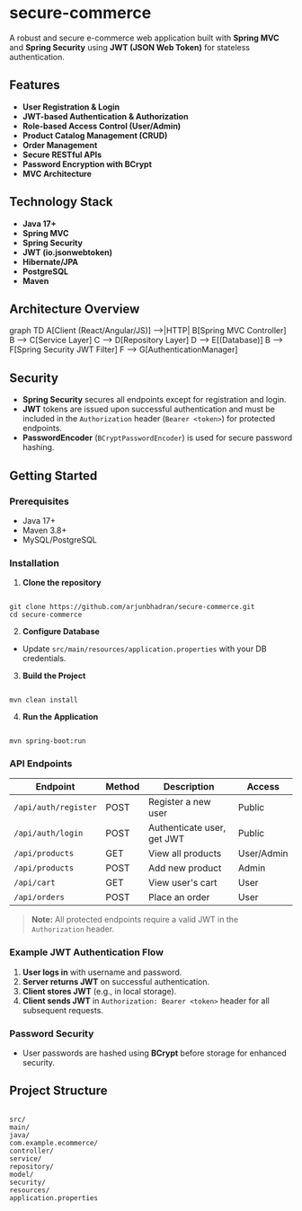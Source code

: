 # secure-commerce

A robust and secure e-commerce web application built with **Spring MVC** and **Spring Security** using **JWT (JSON Web Token)** for stateless authentication.

## Features

- **User Registration & Login**
- **JWT-based Authentication & Authorization**
- **Role-based Access Control (User/Admin)**
- **Product Catalog Management (CRUD)**
- **Order Management**
- **Secure RESTful APIs**
- **Password Encryption with BCrypt**
- **MVC Architecture**

## Technology Stack

- **Java 17+**
- **Spring MVC**
- **Spring Security**
- **JWT (io.jsonwebtoken)**
- **Hibernate/JPA**
- **PostgreSQL**
- **Maven**

## Architecture Overview


graph TD
A[Client (React/Angular/JS)] -->|HTTP| B[Spring MVC Controller]
B --> C[Service Layer]
C --> D[Repository Layer]
D --> E[(Database)]
B --> F[Spring Security JWT Filter]
F --> G[AuthenticationManager]


## Security

- **Spring Security** secures all endpoints except for registration and login.
- **JWT** tokens are issued upon successful authentication and must be included in the `Authorization` header (`Bearer <token>`) for protected endpoints.
- **PasswordEncoder** (`BCryptPasswordEncoder`) is used for secure password hashing.

## Getting Started

### Prerequisites

- Java 17+
- Maven 3.8+
- MySQL/PostgreSQL

### Installation

1. **Clone the repository**
```

git clone https://github.com/arjunbhadran/secure-commerce.git
cd secure-commerce

```

2. **Configure Database**
- Update `src/main/resources/application.properties` with your DB credentials.

3. **Build the Project**
```

mvn clean install

```

4. **Run the Application**
```

mvn spring-boot:run

```

### API Endpoints

| Endpoint                | Method | Description                   | Access         |
|-------------------------|--------|-------------------------------|---------------|
| `/api/auth/register`    | POST   | Register a new user           | Public        |
| `/api/auth/login`       | POST   | Authenticate user, get JWT    | Public        |
| `/api/products`         | GET    | View all products             | User/Admin    |
| `/api/products`         | POST   | Add new product               | Admin         |
| `/api/cart`             | GET    | View user's cart              | User          |
| `/api/orders`           | POST   | Place an order                | User          |

> **Note:** All protected endpoints require a valid JWT in the `Authorization` header.

### Example JWT Authentication Flow

1. **User logs in** with username and password.
2. **Server returns JWT** on successful authentication.
3. **Client stores JWT** (e.g., in local storage).
4. **Client sends JWT** in `Authorization: Bearer <token>` header for all subsequent requests.

### Password Security

- User passwords are hashed using **BCrypt** before storage for enhanced security.

## Project Structure

```

src/
main/
java/
com.example.ecommerce/
controller/
service/
repository/
model/
security/
resources/
application.properties

```
